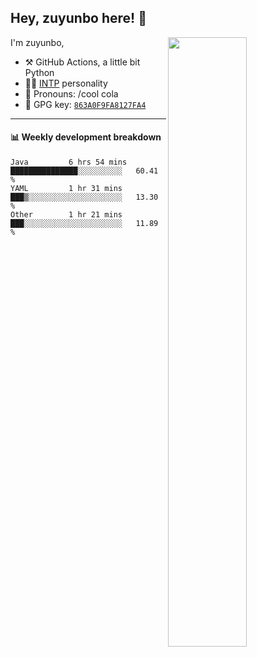 

## Hey, zuyunbo here! :wave: 
[<img align="right" width="50%" src="https://github-readme-stats.vercel.app/api?username=zuyunbo&theme=dark&show_icons=true">](https://metrics.lecoq.io/ouuan?template=classic)

I'm zuyunbo,

-   :hammer_and_pick: GitHub Actions, a little bit Python
-   :man_scientist: [INTP](https://www.16personalities.com/profiles/3302586f07ca3) personality
-   :man: Pronouns: /cool cola
-   :key: GPG key: [`863A0F9FA8127FA4`](https://github.com/zuyunbo.gpg)

---

#### :bar_chart: Weekly development breakdown
<!--START_SECTION:waka-->

```text
Java         6 hrs 54 mins   ███████████████░░░░░░░░░░   60.41 %
YAML         1 hr 31 mins    ███▒░░░░░░░░░░░░░░░░░░░░░   13.30 %
Other        1 hr 21 mins    ███░░░░░░░░░░░░░░░░░░░░░░   11.89 %
```

<!--END_SECTION:waka-->

